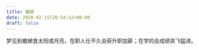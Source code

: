 ```yaml
---
title: 蟾蜍
date: 2020-02-15T20:54:12+08:00
draft: false
---
```


梦见到蟾蜍食太阳或月亮，在职人仕不久会获升职加薪；在学的会成绩突飞猛进。

